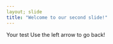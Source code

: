 ```yaml
---
layout; slide
title: "Welcome to our second slide!"
---
```

Your test
Use the left arrow to go back!
